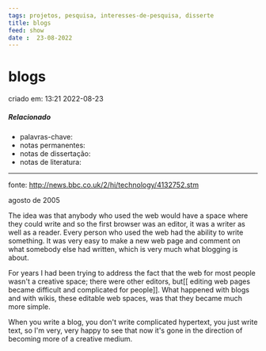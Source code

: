 ```yaml
---
tags: projetos, pesquisa, interesses-de-pesquisa, disserte
title: blogs
feed: show
date :  23-08-2022
---
```


# blogs

criado em: 13:21 2022-08-23

##### Relacionado

- palavras-chave: 
- notas permanentes: 
- notas de dissertação:
- notas de literatura: 

---

fonte: http://news.bbc.co.uk/2/hi/technology/4132752.stm

agosto de 2005

The idea was that anybody who used the web would have a space where they could write and so the first browser was an editor, it was a writer as well as a reader. Every person who used the web had the ability to write something. It was very easy to make a new web page and comment on what somebody else had written, which is very much what blogging is about.

For years I had been trying to address the fact that the web for most people wasn't a creative space; there were other editors, but[[ editing web pages became difficult and complicated for people]]. What happened with blogs and with wikis, these editable web spaces, was that they became much more simple.

When you write a blog, you don't write complicated hypertext, you just write text, so I'm very, very happy to see that now it's gone in the direction of becoming more of a creative medium.
